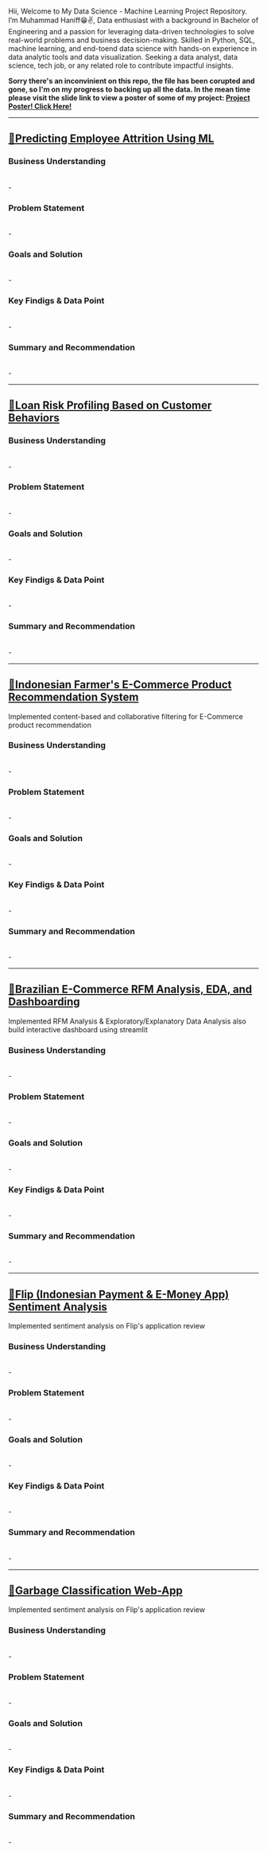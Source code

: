</br>Hii, Welcome to My Data Science - Machine Learning Project Repository. I’m Muhammad Haniff😁✌, Data enthusiast with a background in Bachelor of Engineering and a passion for leveraging data-driven technologies to solve real-world problems and business decision-making. Skilled in Python, SQL, machine learning, and end-toend data science with hands-on experience in data analytic tools and data visualization. Seeking a data analyst, data science, tech job, or any related role to contribute impactful insights.</br>

**Sorry there's an inconvinient on this repo, the file has been corupted and gone, so I'm on my progress to backing up all the data. In the mean time please visit the slide link to view a poster of some of my project: [Project Poster! Click Here!](https://drive.google.com/file/d/1U56-Vc54EktkmYUz1V9xgjJYGBwGIX1f/view?usp=drive_link)**

---
## [📌Predicting Employee Attrition Using ML](https://github.com/Haniff-Toha/DataScience_Portofolio/tree/main/HR%20Employee%20Attrition%20Analysis%20and%20Prediction)
### Business Understanding
</br> - </br>
### Problem Statement
</br> - </br>
### Goals and Solution
</br> - </br>
### Key Findigs & Data Point
</br> - </br>
### Summary and Recommendation
</br> - </br>

---
## [📌Loan Risk Profiling Based on Customer Behaviors](https://github.com/Haniff-Toha/DataScience_Portofolio/tree/main/Loan%20Risk%20Profiling%20Based%20on%20Customer%20Behaviors)
### Business Understanding
</br> - </br>
### Problem Statement
</br> - </br>
### Goals and Solution
</br> - </br>
### Key Findigs & Data Point
</br> - </br>
### Summary and Recommendation
</br> - </br>

---
## [📌Indonesian Farmer's E-Commerce Product Recommendation System](https://github.com/Haniff-Toha/DataScience_Portofolio/tree/main/Product%20Recommendation%20System)	
Implemented content-based and collaborative filtering for E-Commerce product recommendation
### Business Understanding
</br> - </br>
### Problem Statement
</br> - </br>
### Goals and Solution
</br> - </br>
### Key Findigs & Data Point
</br> - </br>
### Summary and Recommendation
</br> - </br>

---
## [📌Brazilian E-Commerce RFM Analysis, EDA, and Dashboarding](https://github.com/Haniff-Toha/DataScience_Portofolio/blob/main/E-Commerce-Public-Dataset-EDA-Dashboard)	
Implemented RFM Analysis & Exploratory/Explanatory Data Analysis also build interactive dashboard using streamlit
### Business Understanding
</br> - </br>
### Problem Statement
</br> - </br>
### Goals and Solution
</br> - </br>
### Key Findigs & Data Point
</br> - </br>
### Summary and Recommendation
</br> - </br>

---
## [📌Flip (Indonesian Payment & E-Money App) Sentiment Analysis](https://github.com/Haniff-Toha/DataScience_Portofolio/tree/main/Flip%20(Indonesian%20Payment%20%26%20E-Money%20App)%20Sentiment%20Analysis)
Implemented sentiment analysis on Flip's application review
### Business Understanding
</br> - </br>
### Problem Statement
</br> - </br>
### Goals and Solution
</br> - </br>
### Key Findigs & Data Point
</br> - </br>
### Summary and Recommendation
</br> - </br>

---
## [📌Garbage Classification Web-App](https://github.com/Haniff-Toha/DataScience_Portofolio/blob/main/Garbage%20Classification%20Web-App)
Implemented sentiment analysis on Flip's application review
### Business Understanding
</br> - </br>
### Problem Statement
</br> - </br>
### Goals and Solution
</br> - </br>
### Key Findigs & Data Point
</br> - </br>
### Summary and Recommendation
</br> - </br>
